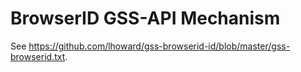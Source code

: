 # BrowserID GSS-API Mechanism

See https://github.com/lhoward/gss-browserid-id/blob/master/gss-browserid.txt.
